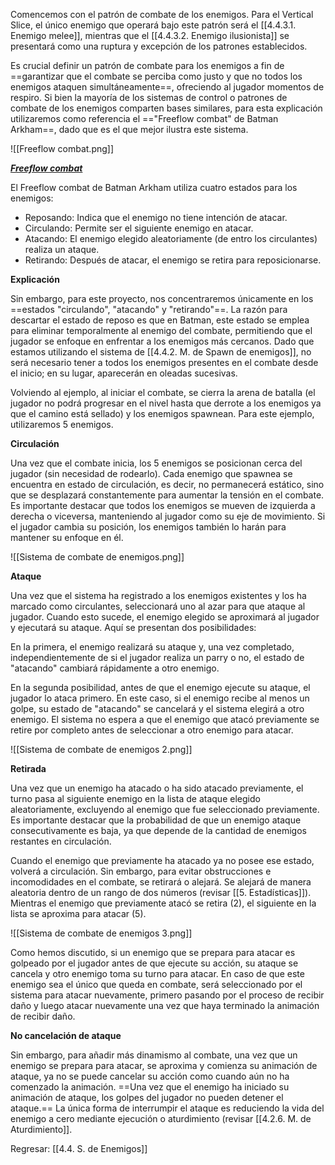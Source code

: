 
Comencemos con el patrón de combate de los enemigos. Para el Vertical Slice, el único enemigo que operará bajo este patrón será el [[4.4.3.1. Enemigo melee]], mientras que el [[4.4.3.2. Enemigo ilusionista]] se presentará como una ruptura y excepción de los patrones establecidos.

Es crucial definir un patrón de combate para los enemigos a fin de ==garantizar que el combate se perciba como justo y que no todos los enemigos ataquen simultáneamente==, ofreciendo al jugador momentos de respiro. Si bien la mayoría de los sistemas de control o patrones de combate de los enemigos comparten bases similares, para esta explicación utilizaremos como referencia el =="Freeflow combat" de Batman Arkham==, dado que es el que mejor ilustra este sistema.

![[Freeflow combat.png]]

**[*Freeflow combat*](https://youtu.be/GFOpKcpKGKQ?si=GKo5gpAIOb1A8QB5)**

El Freeflow combat de Batman Arkham utiliza cuatro estados para los enemigos:

- Reposando: Indica que el enemigo no tiene intención de atacar.
- Circulando: Permite ser el siguiente enemigo en atacar.
- Atacando: El enemigo elegido aleatoriamente (de entro los circulantes) realiza un ataque.
- Retirando: Después de atacar, el enemigo se retira para reposicionarse.

**Explicación**

Sin embargo, para este proyecto, nos concentraremos únicamente en los ==estados "circulando", "atacando" y "retirando"==. La razón para descartar el estado de reposo es que en Batman, este estado se emplea para eliminar temporalmente al enemigo del combate, permitiendo que el jugador se enfoque en enfrentar a los enemigos más cercanos. Dado que estamos utilizando el sistema de [[4.4.2. M. de Spawn de enemigos]], no será necesario tener a todos los enemigos presentes en el combate desde el inicio; en su lugar, aparecerán en oleadas sucesivas.
  
Volviendo al ejemplo, al iniciar el combate, se cierra la arena de batalla (el jugador no podrá progresar en el nivel hasta que derrote a los enemigos ya que el camino está sellado) y los enemigos spawnean. Para este ejemplo, utilizaremos 5 enemigos.

**Circulación**

Una vez que el combate inicia, los 5 enemigos se posicionan cerca del jugador (sin necesidad de rodearlo). Cada enemigo que spawnea se encuentra en estado de circulación, es decir, no permanecerá estático, sino que se desplazará constantemente para aumentar la tensión en el combate. Es importante destacar que todos los enemigos se mueven de izquierda a derecha o viceversa, manteniendo al jugador como su eje de movimiento. Si el jugador cambia su posición, los enemigos también lo harán para mantener su enfoque en él.

![[Sistema de combate de enemigos.png]]

**Ataque**

Una vez que el sistema ha registrado a los enemigos existentes y los ha marcado como circulantes, seleccionará uno al azar para que ataque al jugador. Cuando esto sucede, el enemigo elegido se aproximará al jugador y ejecutará su ataque. Aquí se presentan dos posibilidades:

En la primera, el enemigo realizará su ataque y, una vez completado, independientemente de si el jugador realiza un parry o no, el estado de "atacando" cambiará rápidamente a otro enemigo.

En la segunda posibilidad, antes de que el enemigo ejecute su ataque, el jugador lo ataca primero. En este caso, si el enemigo recibe al menos un golpe, su estado de "atacando" se cancelará y el sistema elegirá a otro enemigo. El sistema no espera a que el enemigo que atacó previamente se retire por completo antes de seleccionar a otro enemigo para atacar. 

![[Sistema de combate de enemigos 2.png]]

**Retirada**

Una vez que un enemigo ha atacado o ha sido atacado previamente, el turno pasa al siguiente enemigo en la lista de ataque elegido aleatoriamente, excluyendo al enemigo que fue seleccionado previamente. Es importante destacar que la probabilidad de que un enemigo ataque consecutivamente es baja, ya que depende de la cantidad de enemigos restantes en circulación.

Cuando el enemigo que previamente ha atacado ya no posee ese estado, volverá a circulación. Sin embargo, para evitar obstrucciones e incomodidades en el combate, se retirará o alejará. Se alejará de manera aleatoria dentro de un rango de dos números (revisar [[5. Estadísticas]]). Mientras el enemigo que previamente atacó se retira (2), el siguiente en la lista se aproxima para atacar (5).

![[Sistema de combate de enemigos 3.png]]

Como hemos discutido, si un enemigo que se prepara para atacar es golpeado por el jugador antes de que ejecute su acción, su ataque se cancela y otro enemigo toma su turno para atacar. En caso de que este enemigo sea el único que queda en combate, será seleccionado por el sistema para atacar nuevamente, primero pasando por el proceso de recibir daño y luego atacar nuevamente una vez que haya terminado la animación de recibir daño.

**No cancelación de ataque**

Sin embargo, para añadir más dinamismo al combate, una vez que un enemigo se prepara para atacar, se aproxima y comienza su animación de ataque, ya no se puede cancelar su acción como cuando aún no ha comenzado la animación. ==Una vez que el enemigo ha iniciado su animación de ataque, los golpes del jugador no pueden detener el ataque.== La única forma de interrumpir el ataque es reduciendo la vida del enemigo a cero mediante ejecución o aturdimiento (revisar [[4.2.6. M. de Aturdimiento]].


Regresar: [[4.4. S. de Enemigos]]